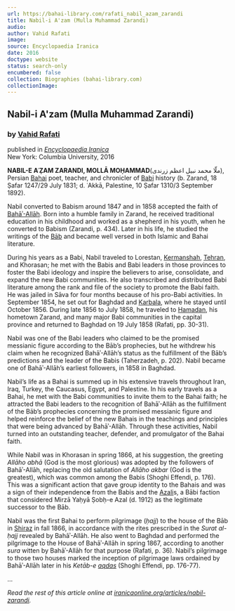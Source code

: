 ```yaml
---
url: https://bahai-library.com/rafati_nabil_azam_zarandi
title: Nabil-i A'zam (Mulla Muhammad Zarandi)
audio: 
author: Vahid Rafati
image: 
source: Encyclopaedia Iranica
date: 2016
doctype: website
status: search-only
encumbered: false
collection: Biographies (bahai-library.com)
collectionImage: 
---
```



## Nabil-i A'zam (Mulla Muhammad Zarandi)

### by [Vahid Rafati](https://bahai-library.com/author/Vahid+Rafati)

published in [_Encyclopaedia Iranica_](https://bahai-library.com/series/Encyclopaedia%20Iranica)  
New York: Columbia University, 2016


**NABIL-E AʿẒAM ZARANDI, MOLLĀ MOḤAMMAD**(ملّا محمد نبیل اعظم زرندی), Persian [Bahai](http://www.iranicaonline.org/articles/bahaism-index) poet, teacher, and chronicler of [Babi](http://www.iranicaonline.org/articles/babism-index) history (b. Zarand, 18 Ṣafar 1247/29 July 1831; d. ʿAkkā, Palestine, 10 Ṣafar 1310/3 September 1892).

Nabil converted to Babism around 1847 and in 1858 accepted the faith of [Bahāʾ-Allāh](http://www.iranicaonline.org/articles/baha-allah). Born into a humble family in Zarand, he received traditional education in his childhood and worked as a shepherd in his youth, when he converted to Babism (Zarandi, p. 434). Later in his life, he studied the writings of the [Bāb](http://www.iranicaonline.org/articles/bab-ali-mohammad-sirazi) and became well versed in both Islamic and Bahai literature. 

During his years as a Babi, Nabil traveled to Lorestan, [Kermanshah](http://www.iranicaonline.org/articles/kermanshah-parent), [Tehran](http://www.iranicaonline.org/articles/tehran-i), and Khorasan; he met with the Babis and Babi leaders in those provinces to foster the Babi ideology and inspire the believers to arise, consolidate, and expand the new Babi communities. He also transcribed and distributed Babi literature among the rank and file of the society to promote the Babi faith. He was jailed in Sāva for four months because of his pro-Babi activities. In September 1854, he set out for Baghdad and [Karbala](http://www.iranicaonline.org/articles/karbala), where he stayed until October 1856. During late 1856 to July 1858, he traveled to [Hamadan](http://www.iranicaonline.org/articles/hamadan), his hometown Zarand, and many major Babi communities in the capital province and returned to Baghdad on 19 July 1858 (Rafati, pp. 30-31).

Nabil was one of the Babi leaders who claimed to be the promised messianic figure according to the Bāb’s prophecies, but he withdrew his claim when he recognized Bahāʾ-Allāh’s status as the fulfillment of the Bāb’s predictions and the leader of the Babis (Taherzadeh, p. 202). Nabil became one of Bahāʾ-Allāh’s earliest followers, in 1858 in Baghdad.

Nabil’s life as a Bahai is summed up in his extensive travels throughout Iran, Iraq, Turkey, the Caucasus, Egypt, and Palestine. In his early travels as a Bahai, he met with the Babi communities to invite them to the Bahai faith; he attracted the Babi leaders to the recognition of Bahāʾ-Allāh as the fulfillment of the Bāb’s prophecies concerning the promised messianic figure and helped reinforce the belief of the new Bahais in the teachings and principles that were being advanced by Bahāʾ-Allāh. Through these activities, Nabil turned into an outstanding teacher, defender, and promulgator of the Bahai faith.

While Nabil was in Khorasan in spring 1866, at his suggestion, the greeting _Allāho abhā_ (God is the most glorious) was adopted by the followers of Bahāʾ-Allāh, replacing the old salutation of _Allāho akbar_ (God is the greatest), which was common among the Babis (Shoghi Effendi, p. 176). This was a significant action that gave group identity to the Bahais and was a sign of their independenc**e** from the Babis and the [Azali](http://www.iranicaonline.org/articles/azali-babism)s, a Bābi faction that considered Mirzā Yaḥyā Ṣobḥ-e Azal (d. 1912) as the legitimate successor to the Bāb.

Nabil was the first Bahai to perform pilgrimage (_ḥajj_) to the house of the Bāb in [Shiraz](http://www.iranicaonline.org/articles/shiraz-i-history-to-1940) in fall 1866, in accordance with the rites prescribed in the _Surat al-ḥajj_ revealed by Bahāʾ-Allāh. He also went to Baghdad and performed the pilgrimage to the House of Bahāʾ-Allāh in spring 1867, according to another _sura_ witten by Bahāʾ-Allāh for that purpose (Rafati, p. 36). Nabil’s pilgrimage to those two houses marked the inception of pilgrimage laws ordained by Bahāʾ-Allāh later in his _Ketāb-e_ [_aqdas_](http://www.iranicaonline.org/articles/aqdas-more-fullv-al-ketah-al-aqdas-pers) (Shoghi Effendi, pp. 176-77).

...

_Read the rest of this article online at [iranicaonline.org/articles/nabil-zarandi](http://www.iranicaonline.org/articles/nabil-zarandi)._